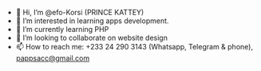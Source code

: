 - 👋 Hi, I’m @efo-Korsi (PRINCE KATTEY)
- 👀 I’m interested in learning apps development.
- 🌱 I’m currently learning PHP
- 💞️ I’m looking to collaborate on website design
- 📫 How to reach me: +233 24 290 3143 (Whatsapp, Telegram & phone), pappsacc@gmail.com

<!---
efo-Korsi/efo-Korsi is a ✨ special ✨ repository because its `README.md` (this file) appears on your GitHub profile.
You can click the Preview link to take a look at your changes.
--->
